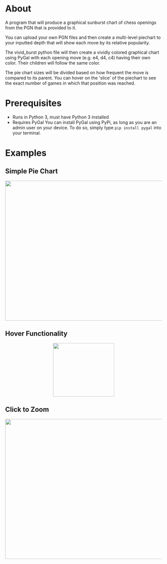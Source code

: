 # About
A program that will produce a graphical sunburst chart of chess openings from the PGN that is provided to it.

You can upload your own PGN files and then create a multi-level piechart to your inputted depth that will show each move by its relative popularity.

The vivid_burst python file will then create a vividly colored graphical chart using PyGal with each opening move (e.g. e4, d4, c4) having their own color. Their children will follow the same color.

The pie chart sizes will be divided based on how frequent the move is compared to its parent. You can hover on the 'slice' of the piechart to see the exact number of games in which that position was reached.

# Prerequisites
- Runs in Python 3, must have Python 3 installed
- Requires PyGal
You can install PyGal using PyPi, as long as you are an admin user on your device. To do so, simply type `pip install pygal` into your terminal.

# Examples
## Simple Pie Chart
<p align="center">
  <img width="700" height="450" src="https://github.com/Destaq/opening_analysis/raw/master/images/carlsen_5.png">
</p>

## Hover Functionality
<p align="center">
  <img width = "197" height = "172" src = "https://github.com/Destaq/opening_analysis/raw/master/images/hover_Example.png">
 </p>

## Click to Zoom
<p align="center">
  <img width = "700" height = "450" src = "https://github.com/Destaq/opening_analysis/raw/master/images/carlsen_Nf3_4.png">
 </p>
